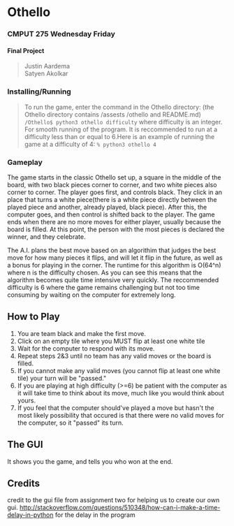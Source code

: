 # Othello

### CMPUT 275 Wednesday Friday
#### Final Project
> Justin Aardema  
> Satyen Akolkar

### Installing/Running
> To run the game, enter the command in the Othello directory:
> (the Othello directory contains /assests /othello and README.md)
    ```
    /Othello$ python3 othello difficulty
    ```
> where difficulty is an integer. For smooth running of the
> program. It is reccommended to run at a difficulty less than
> or equal to 6.Here is an example of running the game at a
> difficulty of 4:
    ```
    % python3 othello 4
    ```

### Gameplay

The game starts in the classic Othello set up, a square in the
middle of the board, with two black pieces corner to corner, and 
two white pieces also corner to corner. The player goes first, and 
controls black.  They click in an place that turns a white piece(there
is a white piece directly between the played piece and another, already
played, black piece).  After this, the computer goes, and then control
is shifted back to the player.  The game ends when there are no more moves
for either player, usually because the board is filled.  At this point, the 
person with the most pieces is declared the winner, and they celebrate.

The A.I. plans the best move based on an algorithim that judges the best move
for how many pieces it flips, and will let it flip in the future, as well as a
bonus for playing in the corner. The runtime for this algorithm is O(64^n) where
n is the difficulty chosen. As you can see this means that the algorithm becomes
quite time intensive very quickly. The reccommended difficulty is 6 where the
game remains challenging but not too time consuming by waiting on the computer
for extremely long.

How to Play
-----------
1. You are team black and make the first move.
2. Click on an empty tile where you MUST flip at least one white tile
3. Wait for the computer to respond with its move.
4. Repeat steps 2&3 until no team has any valid moves or the board is
   filled.
5. If you cannot make any valid moves (you cannot flip at least one white
   tile) your turn will be "passed."
6. If you are playing at high difficulty (>=6) be patient with the computer
   as it will take time to think about its move, much like you would think
   about yours.
7. If you feel that the computer should've played a move but hasn't the
   most likely possibility that occured is that there were no valid moves
   for the computer, so it "passed" its turn.

The GUI
-------

It shows you the game, and tells you who won at the end.

Credits
-------

credit to the gui file from assignment two for helping us to create our own gui.
http://stackoverflow.com/questions/510348/how-can-i-make-a-time-delay-in-python for the delay in the program
